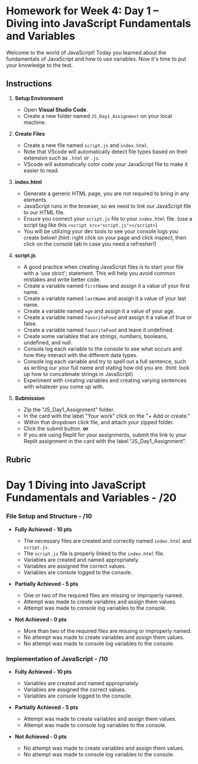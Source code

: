 # Homework for Week 4: Day 1 – Diving into JavaScript Fundamentals and Variables

Welcome to the world of JavaScript! Today you learned about the fundamentals of JavaScript and how to use variables. Now it's time to put your knowledge to the test.

## Instructions

1. **Setup Environment**

    - Open **Visual Studio Code**.
    - Create a new folder named `JS_Day1_Assignment` on your local machine.

2. **Create Files**

    - Create a new file named `script.js` and `index.html`.
    - Note that VScode will automatically detect file types based on their extension such as `.html` or `.js`.
    - VScode will automatically color code your JavaScript file to make it easier to read.

3. **index.html**

    - Generate a generic HTML page, you are not required to bring in any elements.
    - JavaScript runs in the browser, so we need to link our JavaScript file to our HTML file.
    - Ensure you connect your `script.js` file to your `index.html` file. (use a script tag like this `<script src="script.js"></script>`)
    - You will be utilizing your dev tools to see your console logs you create below! (hint: right click on your page and click inspect, then click on the console tab in case you need a refresher!)

4. **script.js**

    - A good practice when creating JavaScript files is to start your file with a 'use strict'; statement. This will help you avoid common mistakes and write better code.
    - Create a variable named `firstName` and assign it a value of your first name.
    - Create a variable named `lastName` and assign it a value of your last name.
    - Create a variable named `age` and assign it a value of your age.
    - Create a variable named `favoriteFood` and assign it a value of true or false.
    - Create a variable named `favoriteFood` and leave it undefined.
    - Create some variables that are strings, numbers, booleans, undefined, and null.
    - Console log each variable to the console to see what occurs and how they interact with the different data types.
    - Console log each variable and try to spell out a full sentence, such as writing our your full name and stating how old you are. (hint: look up how to concatenate strings in JavaScript)
    - Experiment with creating variables and creating varying sentences with whatever you come up with.

5. **Submission**

    - Zip the "JS_Day1_Assignment" folder.
    - In the card with the label "Your work" click on the "+ Add or create."
    - Within that dropdown click file, and attach your zipped folder.
    - Click the submit button.
      **or**
    - If you are using Replit for your assignments, submit the link to your Replit assignment in the card with the label "JS_Day1_Assignment".

## Rubric

# Day 1 Diving into JavaScript Fundamentals and Variables - /20

### File Setup and Structure - /10

- **Fully Achieved - 10 pts**
  - The necessary files are created and correctly named `index.html` and `script.js`.
  - The `script.js` file is properly linked to the `index.html` file.
  - Variables are created and named appropriately.
  - Variables are assigned the correct values.
  - Variables are console logged to the console.

- **Partially Achieved - 5 pts**
  - One or two of the required files are missing or improperly named.
  - Attempt was made to create variables and assign them values.
  - Attempt was made to console log variables to the console.

- **Not Achieved - 0 pts**
  - More than two of the required files are missing or improperly named.
  - No attempt was made to create variables and assign them values.
  - No attempt was made to console log variables to the console.

### Implementation of JavaScript - /10

- **Fully Achieved - 10 pts**
  - Variables are created and named appropriately.
  - Variables are assigned the correct values.
  - Variables are console logged to the console.

- **Partially Achieved - 5 pts**
  - Attempt was made to create variables and assign them values.
  - Attempt was made to console log variables to the console.

- **Not Achieved - 0 pts**
  - No attempt was made to create variables and assign them values.
  - No attempt was made to console log variables to the console.
